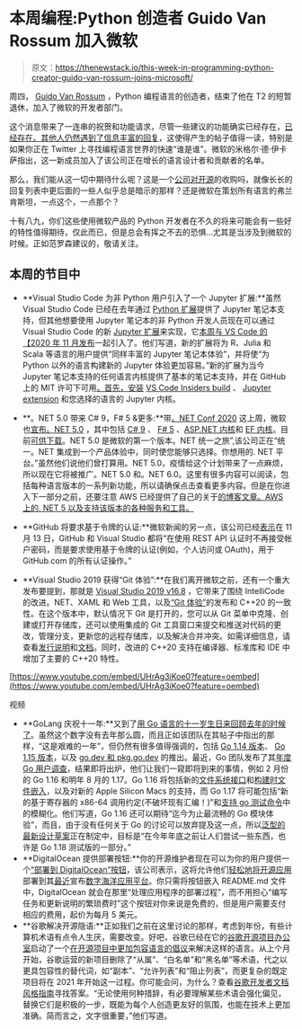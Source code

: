 # 本周编程:Python 创造者 Guido Van Rossum 加入微软

> 原文：<https://thenewstack.io/this-week-in-programming-python-creator-guido-van-rossum-joins-microsoft/>

周四， [Guido Van Rossum](https://en.wikipedia.org/wiki/Guido_van_Rossum) ，Python 编程语言的创造者，结束了他在 T2 的短暂退休，加入了微软的开发者部门。

这个消息带来了一连串的祝贺和功能请求，尽管一些建议的功能确实已经存在，[已经存在。其他人仍然遇到了](https://twitter.com/gvanrossum/status/1327005853501726720)[信息丰富的回复](https://twitter.com/zooba/status/1327008431723716608)，这使得产生的帖子值得一读，特别是如果你正在 Twitter 上寻找编程语言世界的快速“谁是谁”。微软的米格尔·德·伊卡萨指出，这一新成员加入了该公司正在增长的语言设计者和贡献者的名单。

那么，我们能从这一切中期待什么呢？这是一个[公司对开源](https://twitter.com/BrideOfLinux/status/1327298934868414464)的收购吗，就像长长的回复列表中更后面的一些人似乎总是暗示的那样？还是微软在策划所有语言的弗兰肯斯坦，一点这个，一点那个？

十有八九，你们这些使用微软产品的 Python 开发者在不久的将来可能会有一些好的特性值得期待，仅此而已，但是总会有挥之不去的恐惧…尤其是当涉及到微软的时候。正如范罗森建议的，敬请关注。

## 本周的节目中

*   **Visual Studio Code 为非 Python 用户引入了一个 Jupyter 扩展:**虽然 Visual Studio Code 已经在去年通过 [Python 扩展](https://code.visualstudio.com/docs/python/jupyter-support)提供了 Jupyter 笔记本支持，但其他想要使用 Jupyter 笔记本的非 Python 开发人员现在可以通过 Visual Studio Code 的新 [Jupyter 扩展](https://marketplace.visualstudio.com/items?itemName=ms-toolsai.jupyter)来实现，它[本周与 VS Code 的【2020 年 11 月发布](https://devblogs.microsoft.com/python/introducing-the-jupyter-extension-for-vs-code/)一起引入了。他们写道，新的扩展将为 R、Julia 和 Scala 等语言的用户提供“同样丰富的 Jupyter 笔记本体验”，并将使“为 Python 以外的语言构建新的 Jupyter 体验更加容易。”新的扩展为当今 Jupyter 笔记本支持的任何语言内核提供了基本的笔记本支持，并在 GitHub 上的 MIT 许可下可用[。首先，安装](https://github.com/microsoft/vscode-jupyter) [VS Code Insiders build](https://code.visualstudio.com/insiders) 、 [Jupyter extension](https://marketplace.visualstudio.com/items?itemName=ms-toolsai.jupyter) 和您选择的语言的 Jupyter 内核。
*   **。NET 5.0 带来 C# 9，F# 5 &更多:**带[。NET Conf 2020](https://devblogs.microsoft.com/dotnet/net-5-0-launches-at-net-conf-november-10-12/) 这上周，微软也[宣布。NET 5.0](https://devblogs.microsoft.com/dotnet/announcing-net-5-0/) ，其中包括 [C# 9](https://devblogs.microsoft.com/dotnet/c-9-0-on-the-record/) 、 [F# 5](https://devblogs.microsoft.com/dotnet/announcing-f-5/) 、[ASP.NET 内核](https://devblogs.microsoft.com/aspnet/announcing-asp-net-core-in-net-5/)和 [EF 内核](https://devblogs.microsoft.com/dotnet/announcing-the-release-of-ef-core-5-0/)。目前[可供下载](https://dotnet.microsoft.com/download/dotnet/5.0)。NET 5.0 是微软的第一个版本。NET 统一之旅”,该公司正在“统一。NET 集成到一个产品体验中，同时使您能够只选择。你想用的. NET 平台。”虽然他们说他们曾打算用。NET 5.0，疫情给这个计划带来了一点麻烦，所以现在它将被推广。NET 5.0 和。NET 6.0。这里有很多内容可以阅读，包括每种语言版本的一系列新功能，所以请确保点击查看更多内容。但是在你进入下一部分之前，还要注意 AWS 已经提供了自己的关于[的博客文章。AWS 上的. NET 5 以及支持该版本的各种服务和工具。](https://aws.amazon.com/blogs/developer/net-5-on-aws/)

*   **GitHub 将要求基于令牌的认证:**微软新闻的另一点，该公司已经[表示](https://devblogs.microsoft.com/visualstudio/a-more-secure-github-experience/)在 11 月 13 日，GitHub 和 Visual Studio 都将“在使用 REST API 认证时不再接受帐户密码，而是要求使用基于令牌的认证(例如，个人访问或 OAuth)，用于 GitHub.com 的所有认证操作。”
*   **Visual Studio 2019 获得“Git 体验”:**在我们离开微软之前，还有一个重大发布要提到，那就是 [Visual Studio 2019 v16.8](https://devblogs.microsoft.com/visualstudio/visual-studio-2019-v16-8/) ，它带来了围绕 IntelliCode 的改进。NET、XAML 和 Web 工具，以及[“Git 体验”](https://devblogs.microsoft.com/visualstudio/announcing-the-release-of-the-git-experience-in-visual-studio/)的发布和 C++20 的一致性。在这个版本中，默认情况下 Git 是打开的，您可以从 Git 菜单中克隆、创建或打开存储库，还可以使用集成的 Git 工具窗口来提交和推送对代码的更改，管理分支，更新您的远程存储库，以及解决合并冲突。如需详细信息，请查看[发行说明](https://docs.microsoft.com/en-us/visualstudio/releases/2019/release-notes)和[文档](https://aka.ms/vsgitdocs)。同时，改进的 C++20 支持在编译器、标准库和 IDE 中增加了主要的 C++20 特性。

[https://www.youtube.com/embed/UHrAg3iKoe0?feature=oembed](https://www.youtube.com/embed/UHrAg3iKoe0?feature=oembed)

视频

*   **GoLang 庆祝十一年:**又到了[用 Go 语言的十一岁生日来回顾去年的时候了](https://blog.golang.org/11years)。虽然这个数字没有去年那么圆，而且正如该团队在其帖子中指出的那样，“这是艰难的一年”，但仍然有很多值得强调的，包括 [Go 1.14 版本](https://blog.golang.org/go1.14)、 [Go 1.15 版本](https://blog.golang.org/go1.15)，以及 [go.dev 和 pkg.go.dev](https://blog.golang.org/go.dev) 的推出。最近，Go 团队发布了其[年度 Go 用户调查](https://blog.golang.org/survey2020)，结果即将出炉，他们让我们一窥即将到来的事情，例如 2 月份的 Go 1.16 和明年 8 月的 1.17。Go 1.16 将包括新的[文件系统接口](https://tip.golang.org/pkg/io/fs/)和[构建时文件嵌入](https://tip.golang.org/pkg/embed/)，以及对新的 Apple Silicon Macs 的支持，而 Go 1.17 将可能包括“新的基于寄存器的 x86-64 调用约定(不破坏现有汇编！)”和[支持 go 测试命令](https://golang.org/design/draft-fuzzing)中的模糊化。他们写道，Go 1.16 还可以期待“迄今为止最流畅的 Go 模块体验”，而且，由于没有任何关于 Go 的讨论可以放弃提及这一点，所以[泛型的最新设计草案](https://blog.golang.org/generics-next-step)正在制定中，目标是“在今年年底之前让人们尝试一些东西，也许是 Go 1.18 测试版的一部分。”
*   **DigitalOcean 提供部署按钮:**你的开源维护者现在可以为你的用户提供一个[“部署到 DigitalOcean”按钮](https://www.digitalocean.com/docs/app-platform/how-to/add-deploy-do-button/)，该公司表示，这将允许他们[轻松地将开源应用](https://www.digitalocean.com/blog/easily-deploy-open-source-apps-with-the-new-deploy-to-digitalocean-button-and-other-app-platform-enhancements)部署到其[最近](https://thenewstack.io/digitalocean-app-platform-eases-kubernetes-deployments-for-developers/)宣布[数字海洋应用平台](https://www.digitalocean.com/products/app-platform/)。你只需将按钮嵌入 README.md 文件中，DigitalOcean 就会在那里“处理应用程序的部署过程”，而不用担心“编写任务和更新说明的繁琐费时”这个按钮对你来说是免费的，但是用户需要支付相应的费用，起价为每月 5 美元。
*   **谷歌解决开源隐语:**正如我们之前在这里讨论的那样，考虑到年份，有些计算机术语有点令人生厌，需要改变。好吧，谷歌已经在它的[谷歌开源项目办公室](https://opensource.google/)启动了一个[在开源项目中更加包容语言的倡议](https://opensource.googleblog.com/2020/11/googles-initiative-for-more-inclusive.html)来解决这样的语言。从上个月开始，谷歌运营的新项目删除了“从属”、“白名单”和“黑名单”等术语，代之以更具包容性的替代词，如“副本”、“允许列表”和“阻止列表”，而更复杂的既定项目将在 2021 年开始这一过程。你可能会问，为什么？查看[谷歌开发者文档风格指南](https://developers.google.com/style/inclusive-documentation)寻找答案。“无论使用何种措辞，有必要理解某些术语会强化偏见，替换它们是积极的一步，既能为每个人创造更友好的氛围，也能在技术上更加准确。简而言之，文字很重要，”他们写道。

<svg xmlns:xlink="http://www.w3.org/1999/xlink" viewBox="0 0 68 31" version="1.1"><title>Group</title> <desc>Created with Sketch.</desc></svg>